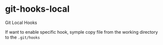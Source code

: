 # git-hooks-local
Git Local Hooks

If want to enable specific hook, symple copy file from the working directory to the `.git/hooks`
